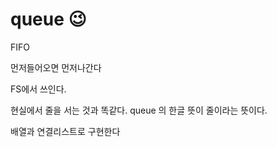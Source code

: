 # queue 😉

FIFO

먼저들어오면 먼저나간다

FS에서 쓰인다.

현실에서 줄을 서는 것과 똑같다. queue 의 한글 뜻이 줄이라는 뜻이다.

배열과 연결리스트로 구현한다
